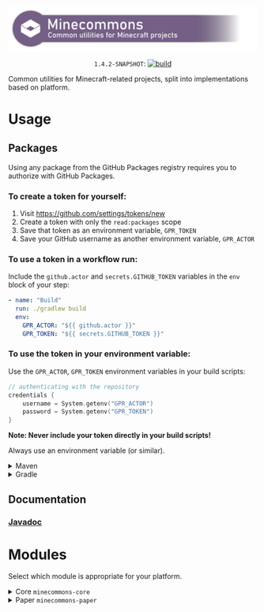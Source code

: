 <div align="center">

<a href="https://aecsocket.gitlab.io/minecommons"><img src="banner.png" width="1024" alt="Minecommons banner" /></a>

`1.4.2-SNAPSHOT`:
[![build](https://github.com/aecsocket/minecommons/actions/workflows/build.yml/badge.svg)](https://github.com/aecsocket/minecommons/actions/workflows/build.yml)

</div>

Common utilities for Minecraft-related projects, split into
implementations based on platform.

# Usage

## Packages

Using any package from the GitHub Packages registry requires you to
authorize with GitHub Packages.

### To create a token for yourself:

1. Visit https://github.com/settings/tokens/new
2. Create a token with only the `read:packages` scope
3. Save that token as an environment variable, `GPR_TOKEN`
4. Save your GitHub username as another environment variable, `GPR_ACTOR`

### To use a token in a workflow run:

Include the `github.actor` and `secrets.GITHUB_TOKEN` variables in the `env` block of your step:

```yml
- name: "Build"
  run: ./gradlew build
  env:
    GPR_ACTOR: "${{ github.actor }}"
    GPR_TOKEN: "${{ secrets.GITHUB_TOKEN }}"
```

### To use the token in your environment variable:

Use the `GPR_ACTOR`, `GPR_TOKEN` environment variables in your build scripts:

```kotlin
// authenticating with the repository
credentials {
    username = System.getenv("GPR_ACTOR")
    password = System.getenv("GPR_TOKEN")
}
```

**Note: Never include your token directly in your build scripts!**

Always use an environment variable (or similar).

<details>
<summary>Maven</summary>

### [How to authorize](https://docs.github.com/en/packages/working-with-a-github-packages-registry/working-with-the-apache-maven-registry)

#### In `~/.m2/settings.xml`

```xml
<servers>
  <server>
    <id>github-minecommons</id>
    <username>[username]</username>
    <password>[token]</password>
  </server>
</servers>
```

#### In `pom.xml`

Repository
```xml
<repositories>
  <repository>
    <id>github-minecommons</id>
    <url>https://maven.pkg.github.com/aecsocket/minecommons</url>
    <snapshots>
      <enabled>true</enabled>
    </snapshots>
  </repository>
</repositories>
```

Dependency
```xml
<dependencies>
  <dependency>
    <groupId>com.github.aecsocket</groupId>
    <artifactId>minecommons-[module]</artifactId>
    <version>[version]</version>
  </dependency>
</dependencies>
```

</details>

<details>
<summary>Gradle</summary>

The Kotlin DSL is used here.

### [How to authorize](https://docs.github.com/en/packages/working-with-a-github-packages-registry/working-with-the-gradle-registry)

Repository
```kotlin
repositories {
    maven {
        url = uri("https://maven.pkg.github.com/aecsocket/minecommons")
        credentials {
            username = System.getenv("GPR_ACTOR")
            password = System.getenv("GPR_TOKEN")
        }
    }
}
```

Dependency
```kotlin
dependencies {
    compileOnly("com.github.aecsocket", "minecommons-[module]", "[version]")
}
```

</details>

## Documentation

### [Javadoc](https://aecsocket.github.io/minecommons/docs)

# Modules

Select which module is appropriate for your platform.

<details>
<summary>Core <code>minecommons-core</code></summary>

This contains platform-independent code, shared among all implementations.

### Dependencies

* [Java >=17](https://adoptium.net/)

</details>

<details>
<summary>Paper <code>minecommons-paper</code></summary>

For the Paper platform.

### Dependencies

* [Java >=17](https://adoptium.net/)
* [Paper >=1.18.1](https://papermc.io/)

</details>

